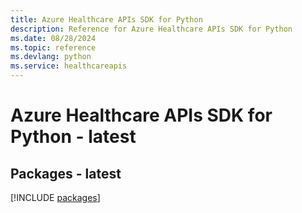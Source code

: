 ```yaml
---
title: Azure Healthcare APIs SDK for Python
description: Reference for Azure Healthcare APIs SDK for Python
ms.date: 08/28/2024
ms.topic: reference
ms.devlang: python
ms.service: healthcareapis
---
```

# Azure Healthcare APIs SDK for Python - latest
## Packages - latest
[!INCLUDE [packages](healthcare-apis-index.md)]